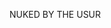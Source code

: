 NUKED BY THE USUR

<!---
TheNZWankPoliceNov20202/TheNZWankPoliceNov20202 is a ✨ special ✨ repository because its `README.md` (this file) appears on your GitHub profile.
You can click the Preview link to take a look at your changes.
--->
